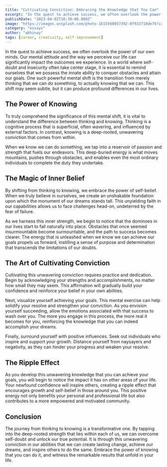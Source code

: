 ```yaml
---
title: "Cultivating Conviction: Embracing the Knowledge that You Can"
excerpt: "In the quest to achieve success, we often overlook the power of our own minds. Our mental attitude and the way we perceive our life can significantly impact the outcomes we experience. In a world…"
publishDate: "2023-04-02T18:30:00.000Z"
image: "https://images.unsplash.com/photo-1615568057392-8f933710de76?ixlib=rb-4.0.3&ixid=M3wxMjA3fDB8MHxwaG90by1wYWdlfHx8fGVufDB8fHx8fA%3D%3D&auto=format&fit=crop&w=1920&q=100"
category: "essays"
author: "abhinay"
tags: [career, creativity, self-improvement]
---
```


In the quest to achieve success, we often overlook the power of our own minds. Our mental attitude and the way we perceive our life can significantly impact the outcomes we experience. In a world where self-doubt and insecurity often take center stage, it is essential to remind ourselves that we possess the innate ability to conquer obstacles and attain our goals. One such powerful mental shift is the transition from merely thinking that we can do something, to actually knowing that we can. This shift may seem subtle, but it can produce profound differences in our lives.

## The Power of Knowing

To truly comprehend the significance of this mental shift, it is vital to understand the difference between thinking and knowing. Thinking is a cognitive process that is superficial, often wavering, and influenced by external factors. In contrast, knowing is a deep-rooted, unwavering conviction that comes from within.

When we know we can do something, we tap into a reservoir of passion and strength that fuels our endeavors. This deep-buried energy is what moves mountains, pushes through obstacles, and enables even the most ordinary individuals to complete the duty they undertake.

## The Magic of Inner Belief

By shifting from thinking to knowing, we embrace the power of self-belief. When we truly believe in ourselves, we create an unshakable foundation upon which the monument of our dreams stands tall. This unyielding faith in our capabilities allows us to face challenges head-on, undeterred by the fear of failure.

As we harness this inner strength, we begin to notice that the dominoes in our lives start to fall naturally into place. Obstacles that once seemed insurmountable become surmountable, and the path to success becomes clearer. The energy that is unleashed when we know we can achieve our goals propels us forward, instilling a sense of purpose and determination that transcends the limitations of our doubts.

## The Art of Cultivating Conviction

Cultivating this unwavering conviction requires practice and dedication. Begin by acknowledging your strengths and accomplishments, no matter how small they may seem. This affirmation will gradually build your confidence and reinforce your belief in your own abilities.

Next, visualize yourself achieving your goals. This mental exercise can help solidify your resolve and strengthen your conviction. As you envision yourself succeeding, allow the emotions associated with that success to wash over you. The more you engage in this process, the more real it becomes for you, reinforcing the knowledge that you can indeed accomplish your dreams.

Finally, surround yourself with positive influences. Seek out individuals who inspire and support your growth. Distance yourself from naysayers and negativity, as they can hinder your progress and weaken your resolve.

## The Ripple Effect

As you develop this unwavering knowledge that you can achieve your goals, you will begin to notice the impact it has on other areas of your life. Your newfound confidence will inspire others, creating a ripple effect that encourages growth and self-belief in those around you. This positive energy not only benefits your personal and professional life but also contributes to a more empowered and motivated community.

## Conclusion

The journey from thinking to knowing is a transformative one. By tapping into the deep-rooted strength that lies within each of us, we can overcome self-doubt and unlock our true potential. It is through this unwavering conviction in our abilities that we can create lasting change, achieve our dreams, and inspire others to do the same. Embrace the power of knowing that you can do it, and witness the remarkable results that unfold in your life.
